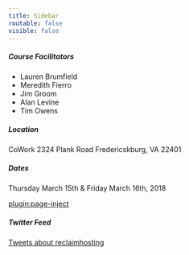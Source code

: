 ```yaml
---
title: Sidebar
routable: false
visible: false
---
```


##### Course Facilitators
* Lauren Brumfield
* Meredith Fierro
* Jim Groom
* Alan Levine
* Tim Owens

##### Location
CoWork
2324 Plank Road
Fredericskburg, VA 22401

##### Dates
Thursday March 15th & 
Friday March 16th, 2018

[plugin:page-inject](/webpage-card)

##### Twitter Feed
<a class="twitter-timeline"  href="https://twitter.com/search?q=reclaimhosting" data-widget-id="970725729460727808">Tweets about reclaimhosting</a><script>!function(d,s,id){var js,fjs=d.getElementsByTagName(s)[0],p=/^http:/.test(d.location)?'http':'https';if(!d.getElementById(id)){js=d.createElement(s);js.id=id;js.src=p+"://platform.twitter.com/widgets.js";fjs.parentNode.insertBefore(js,fjs);}}(document,"script","twitter-wjs");</script>